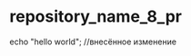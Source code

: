 # repository_name_8_pr
echo "hello world";
//внесённое изменение
<?php
class hahaClass{
    public function __construct()
    {
        echo __CLASS__;
    }

}

$hahaClass = new hahaClass();
?>
